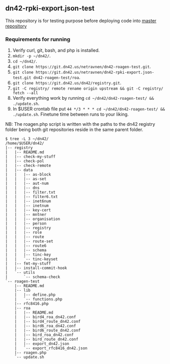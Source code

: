 ## dn42-rpki-export.json-test

This repository is for testing purpose before deploying code into [master repository](https://git.dn42.us/netravnen/dn42-rpki-export.json)

### Requirements for running

1. Verify curl, git, bash, and php is installed.
2. `mkdir -p ~/dn42/`.
3. `cd ~/dn42/`.
4. `git clone https://git.dn42.us/netravnen/dn42-roagen-test.git`.
5. `git clone https://git.dn42.us/netravnen/dn42-rpki-export.json-test.git dn42-roagen-test/roa`.
6. `git clone https://git.dn42.us/dn42/registry.git`.
6. `git -C registry/ remote rename origin upstream && git -C registry/ fetch --all`
7. Verify everything work by running `cd ~/dn42/dn42-roagen-test/ && ./update.sh`.
8. In $USER crontab file put `44 */3 * * * cd ~/dn42/dn42-roagen-test/ && ./update.sh`. Finetune time between runs to your liking.

NB: The roagen.php script is written with the paths to the dn42 registry folder being both git repositories reside in the same parent folder.

```
$ tree -L 3 ~/dn42/
/home/$USER/dn42/
|-- registry
|   |-- README.md
|   |-- check-my-stuff
|   |-- check-pol
|   |-- check-remote
|   |-- data
|   |   |-- as-block
|   |   |-- as-set
|   |   |-- aut-num
|   |   |-- dns
|   |   |-- filter.txt
|   |   |-- filter6.txt
|   |   |-- inet6num
|   |   |-- inetnum
|   |   |-- key-cert
|   |   |-- mntner
|   |   |-- organisation
|   |   |-- person
|   |   |-- registry
|   |   |-- role
|   |   |-- route
|   |   |-- route-set
|   |   |-- route6
|   |   |-- schema
|   |   |-- tinc-key
|   |   `-- tinc-keyset
|   |-- fmt-my-stuff
|   |-- install-commit-hook
|   `-- utils
|       `-- schema-check
`-- roagen-test
    |-- README.md
    |-- lib
    |   |-- define.php
    |   `-- functions.php
    |-- rfc8416.php
    |-- roa
    |   |-- README.md
    |   |-- bird4_roa_dn42.conf
    |   |-- bird4_route_dn42.conf
    |   |-- bird6_roa_dn42.conf
    |   |-- bird6_route_dn42.conf
    |   |-- bird_roa_dn42.conf
    |   |-- bird_route_dn42.conf
    |   |-- export_dn42.json
    |   `-- export_rfc8416_dn42.json
    |-- roagen.php
    `-- update.sh
```
